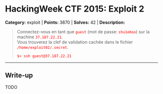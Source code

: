 # HackingWeek CTF 2015: Exploit 2

<style type="text/css">
    code {
        color: red;
    }
</style>

**Category:** exploit |
**Points:** 3870 |
**Solves:** 42 | 
**Description:**

> Connectez-vous en tant que <code>guest</code> (mot de passe: <code>shu1eKoo</code>) sur la machine <code>37.187.22.21</code>.<br>
> Vous trouverez la clef de validation cachée dans le fichier <code>/home/exploit02/.secret</code>.
>
> ```
> $> ssh guest@37.187.22.21
> ```

___

## Write-up

TODO
